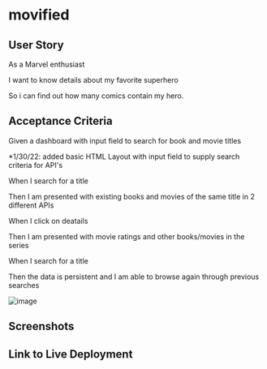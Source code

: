# movified

## User Story
As a Marvel enthusiast 

I want to know details about my favorite superhero

So i can find out how many comics contain my hero.

## Acceptance Criteria
Given a dashboard with input field to search for book and movie titles

*1/30/22: added basic HTML Layout with input field to supply search criteria for API's 

When I search for a title

Then I am presented with existing books and movies of the same title in 2 different APIs 

When I click on deatails

Then I am presented with movie ratings and other books/movies in the series

When I search for a title 

Then the data is persistent and I am able to browse again through previous searches



![image](https://user-images.githubusercontent.com/80355222/151711874-71773847-4424-490d-8386-54fdfd8e2680.png)


## Screenshots


## Link to Live Deployment
